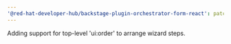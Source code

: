```yaml
---
'@red-hat-developer-hub/backstage-plugin-orchestrator-form-react': patch
---
```


Adding support for top-level 'ui:order' to arrange wizard steps.

